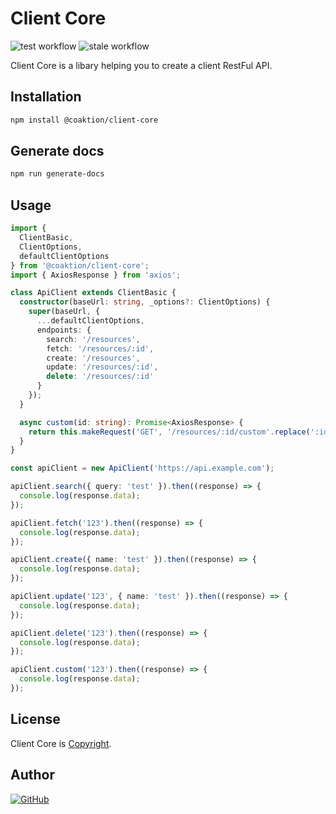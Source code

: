 # Client Core

![test workflow](https://github.com/Coaktion/client-core/actions/workflows/test.yml/badge.svg)
![stale workflow](https://github.com/Coaktion/client-core/actions/workflows/stale.yml/badge.svg)

Client Core is a libary helping you to create a client RestFul API.

## Installation

```bash
npm install @coaktion/client-core
```

## Generate docs

```bash
npm run generate-docs
```

## Usage

```typescript
import {
  ClientBasic,
  ClientOptions,
  defaultClientOptions
} from '@coaktion/client-core';
import { AxiosResponse } from 'axios';

class ApiClient extends ClientBasic {
  constructor(baseUrl: string, _options?: ClientOptions) {
    super(baseUrl, {
      ...defaultClientOptions,
      endpoints: {
        search: '/resources',
        fetch: '/resources/:id',
        create: '/resources',
        update: '/resources/:id',
        delete: '/resources/:id'
      }
    });
  }

  async custom(id: string): Promise<AxiosResponse> {
    return this.makeRequest('GET', '/resources/:id/custom'.replace(':id', id));
  }
}

const apiClient = new ApiClient('https://api.example.com');

apiClient.search({ query: 'test' }).then((response) => {
  console.log(response.data);
});

apiClient.fetch('123').then((response) => {
  console.log(response.data);
});

apiClient.create({ name: 'test' }).then((response) => {
  console.log(response.data);
});

apiClient.update('123', { name: 'test' }).then((response) => {
  console.log(response.data);
});

apiClient.delete('123').then((response) => {
  console.log(response.data);
});

apiClient.custom('123').then((response) => {
  console.log(response.data);
});
```

## License

Client Core is [Copyright](./LICENSE).

## Author

[![GitHub](https://img.shields.io/github/followers/paulo-tinoco.svg?style=social&label=Paulo%20Tinoco)](https://github.com/paulo-tinoco)
